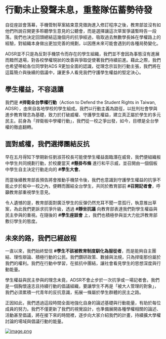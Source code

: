 # 行動未止發聲未息，重整隊伍蓄勢待發
自從座談會落幕，手機管制草案結束意見徵詢進入修訂程序之後，教育部並沒有如他們所說召開更多聆聽學生意見的公聽會，而是選擇讓這次草案爭議暫時告一段落。我們也決定回頭總結這幾個月的抗爭經過，吸取過去無數學長姊在學權路上的經驗，對組織本身做出更加完善的規劃，以因應未來可能會遇到的各種局勢變化。

ADSR並不只是為反對手機禁令而存在的學生組織，我們並不會因為事態沒有進展而黯然退場，對各校學權現狀的改善與爭取促使著我們持續前進。藉此之際，我們也希望帶給各位同學對ADS R更加全面的認識，從理念宗旨到行動主張，我們將在這篇簡介與後續的倡議中，讓更多人看見我們守護學生權益的堅定決心。

## 學生權益，不容退讓
我們是 **#捍衛全台學權行動**（Action to Defend the Student Rights in Taiwan, ADSR），由來自各地學校的學生組成。我們以行動主義為路徑，以批判社會學與進步教育理念為基礎，致力於打破威權、守護學生權益，建立真正屬於學生的多元民主。前身為「捍衛板中學權行動」，我們從一校之爭出發，如今，目標是全台學權的徹底翻轉。

## 面對威權，我們選擇團結反抗
早在五月得知下學期新任劉淑芬校長可能使學生權益面臨潛在威脅，我們便組織板中學生共同規劃行動，於校慶當天 **#懸掛布條** 進行和平示威，並召開由一個個板中學生自主決定行動走向的 **#學生大會**。

而當後續教育部長預告將會推動手機禁令後，我們也意識到守護學生權益的抗爭不能止步於板中一校之內，便轉而團結全台學生，共同於教育部前 **#召開記者會**，呼籲教育部重視學生意見。

令人遺憾的是，教育部面對廣泛學生的反彈仍然充耳不聞一意孤行，執意推出草案，為此我們更訴求抗爭升級，透過 **#靜坐抗議** 向教育部表達我們對學生權益與民主參與的重視。在隨後的 **#學生座談會** 上，我們也積極參與並大力批評教育部敷衍學生的態度。

## 未來的路，我們已經啟程
一直以來，我們始終堅信 **#學生不該被教育制度馴化為服從者**，而是能夠自主團結、理性辯論、積極行動的公民。我們鑽研政策、數據與法規，只為捍衛那份屬於我們的權利。我們在行動中學習，在抵抗中團結，讓社會看見學生的思想深度與行動能量。

學生權益與民主參與的理念未竟，ADSR不會止步於一次抗爭或一場記者會。我們是一個胸懷遠志且持續行動的倡議組織，要讓學生不再是「被大人管理的對象」，我們必須累積一代青年的反抗意識，拓展一條屬於學生群體的民主之路。

正因如此，我們透過這段時間全面地強化自身的論述基礎與行動能量，有助於每位成員的努力。我們不僅更新了我們的視覺設計，也準備展開各種學權相關的論述、活動甚至倡議，將在接下來的時間裡，逐步向大家介紹我們的計畫，持續擴大學權討論的場域與倡議行動的能量。

[![image.png](https://i.postimg.cc/FsmRqNVw/image.png)](https://postimg.cc/9z8Cw3SB)